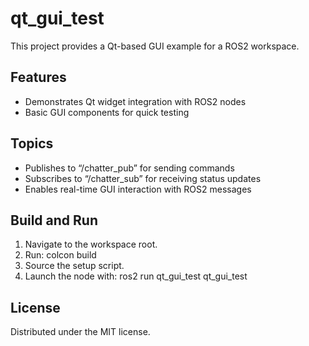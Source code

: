 # qt_gui_test

This project provides a Qt-based GUI example for a ROS2 workspace.

## Features
- Demonstrates Qt widget integration with ROS2 nodes
- Basic GUI components for quick testing

## Topics
- Publishes to “/chatter_pub” for sending commands
- Subscribes to “/chatter_sub” for receiving status updates
- Enables real-time GUI interaction with ROS2 messages

## Build and Run
1. Navigate to the workspace root.
2. Run: colcon build
3. Source the setup script.
4. Launch the node with: ros2 run qt_gui_test qt_gui_test

## License
Distributed under the MIT license.